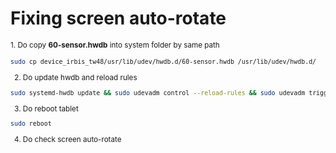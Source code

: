 # Fixing screen auto-rotate
<small>1. Do copy __60-sensor.hwdb__ into system folder by same path
```bash
sudo cp device_irbis_tw48/usr/lib/udev/hwdb.d/60-sensor.hwdb /usr/lib/udev/hwdb.d/
```
2. Do update hwdb and reload rules
```bash
sudo systemd-hwdb update && sudo udevadm control --reload-rules && sudo udevadm trigger
```
3. Do reboot tablet
```bash
sudo reboot
```
4. Do check screen auto-rotate
</small>
